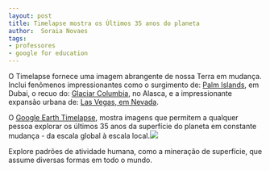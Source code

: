 ```yaml
---
layout: post
title: Timelapse mostra os Últimos 35 anos do planeta
author:  Soraia Novaes
tags: 
- professores
- google for education
---
```

O Timelapse fornece uma imagem abrangente de nossa Terra em mudança. Inclui fenômenos impressionantes como o surgimento de:
[Palm Islands](https://earthengine.google.com/timelapse/#v=25.12384,55.10405,8.96,latLng&t=0.5&ps=100&bt=19840101&et=20161231&startDwell=0&endDwell=0), em Dubai, o recuo do:
[Glaciar Columbia](https://earthengine.google.com/timelapse/#v=61.08288,-147.05169,8.769,latLng&t=1.93&ps=100&bt=19840101&et=20161231&startDwell=0&endDwell=0), no Alasca, e a impressionante expansão urbana de:
[Las Vegas, em Nevada](https://earthengine.google.com/timelapse/#v=36.13527,-115.03715,9.73,latLng&t=0.83&ps=100&bt=19840101&et=20161231&startDwell=0&endDwell=0).

O
[Google Earth Timelapse](https://earthengine.google.com/timelapse/), mostra imagens que permitem a qualquer pessoa explorar os últimos 35 anos da superfície do planeta em constante mudança - da escala global à escala local.![](https://lh3.googleusercontent.com/alW3P_Y3Sn2L6y3p2WQ4I0nJ-E75_Zu7tXc91eYIVDOvHlQnwMurEnGiOeR3T8DGB40vmTvHL8fIuJKLS0a5A_lpvW-m0MzCacj-C5mEPdd4A31UtqPXvOLJtxz4jjiSRHKQLEEE)

Explore padrões de atividade humana, como a mineração de superfície, que assume diversas formas em todo o mundo.
